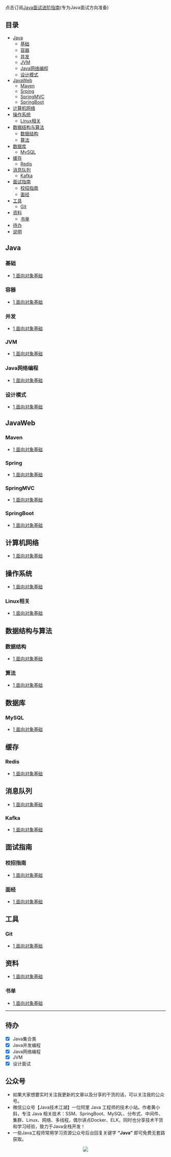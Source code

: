 点击订阅[Java面试进阶指南](https://xiaozhuanlan.com/java-coder)(专为Java面试方向准备)

## 目录

- [Java](#Java)
    - [基础](#基础)
    - [容器](#容器)
    - [并发](#并发)
    - [JVM](#jvm)
    - [Java网络编程](#Java网络编程)
    - [设计模式](#设计模式)
- [JavaWeb](#JavaWeb)
    - [Maven](#Maven)
    - [Srping](#Srping)
    - [SpringMVC](#SpringMVC)
    - [SpringBoot](#SpringBoot)
- [计算机网络](#计算机网络)
- [操作系统](#操作系统)
    - [Linux相关](#linux相关)
- [数据结构与算法](#数据结构与算法)
    - [数据结构](#数据结构)
    - [算法](#算法)
- [数据库](#数据库)
    - [MySQL](#mysql)
- [缓存](#缓存)
    - [Redis](#Redis)
- [消息队列](#消息队列)
    - [Kafka](#Kafka)
- [面试指南](#面试指南)
    - [校招指南](#校招指南)
    - [面经](#面经)
- [工具](#工具)
    - [Git](#git)
- [资料](#资料)
    - [书单](#书单)
- [待办](#待办)
- [说明](#说明)

## Java

### 基础

* [1 面向对象基础](java/basic/1、面向对象基础.md)


### 容器
* [1 面向对象基础](java/basic/1面向对象基础.md)


### 并发
* [1 面向对象基础](java/basic/1面向对象基础.md)


### JVM
* [1 面向对象基础](java/basic/1面向对象基础.md)


### Java网络编程
* [1 面向对象基础](java/basic/1面向对象基础.md)

### 设计模式
* [1 面向对象基础](java/basic/1面向对象基础.md)

## JavaWeb

### Maven
* [1 面向对象基础](java/basic/1面向对象基础.md)

### Spring
* [1 面向对象基础](java/basic/1面向对象基础.md)

### SpringMVC
* [1 面向对象基础](java/basic/1面向对象基础.md)

### SpringBoot
* [1 面向对象基础](java/basic/1面向对象基础.md)

## 计算机网络
* [1 面向对象基础](java/basic/1面向对象基础.md)


## 操作系统
* [1 面向对象基础](java/basic/1面向对象基础.md)

### Linux相关
* [1 面向对象基础](java/basic/1面向对象基础.md)


## 数据结构与算法

### 数据结构
* [1 面向对象基础](java/basic/1面向对象基础.md)


### 算法
* [1 面向对象基础](java/basic/1面向对象基础.md)


## 数据库

### MySQL
* [1 面向对象基础](java/basic/1面向对象基础.md)



## 缓存

### Redis
* [1 面向对象基础](java/basic/1面向对象基础.md)

## 消息队列
* [1 面向对象基础](java/basic/1面向对象基础.md)

### Kafka
* [1 面向对象基础](java/basic/1面向对象基础.md)



## 面试指南

### 校招指南
* [1 面向对象基础](java/basic/1面向对象基础.md)

### 面经
* [1 面向对象基础](java/basic/1面向对象基础.md)

## 工具

### Git
* [1 面向对象基础](java/basic/1面向对象基础.md)

## 资料
* [1 面向对象基础](java/basic/1面向对象基础.md)


### 书单
* [1 面向对象基础](java/basic/1面向对象基础.md)

***

## 待办

- [x] Java集合类
- [x] Java并发编程
- [x] Java网络编程
- [x] JVM
- [x] 设计面试

## 公众号

- 如果大家想要实时关注我更新的文章以及分享的干货的话，可以关注我的公众号。
- 微信公众号【Java技术江湖】一位阿里 Java 工程师的技术小站。作者黄小斜，专注 Java 相关技术：SSM、SpringBoot、MySQL、分布式、中间件、集群、Linux、网络、多线程，偶尔讲点Docker、ELK，同时也分享技术干货和学习经验，致力于Java全栈开发！
- 一些Java工程师常用学习资源公众号后台回复关键字 **“Java”** 即可免费无套路获取。 

<p align="center">
<img src="https://img-blog.csdnimg.cn/20190805090108984.jpg" width=""/>
</p>
